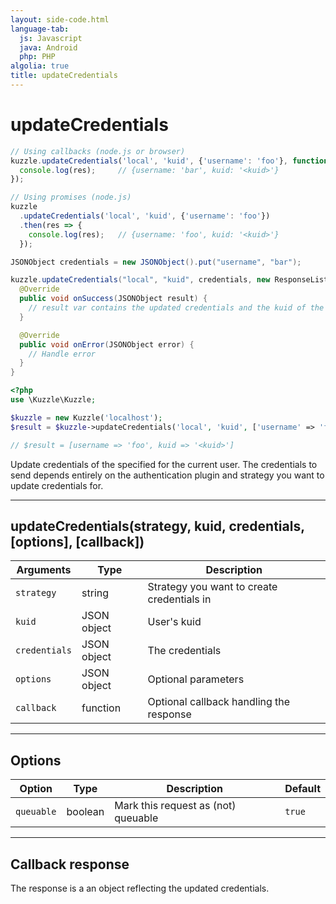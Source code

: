 ```yaml
---
layout: side-code.html
language-tab:
  js: Javascript
  java: Android
  php: PHP
algolia: true
title: updateCredentials
---
```


# updateCredentials

```js
// Using callbacks (node.js or browser)
kuzzle.updateCredentials('local', 'kuid', {'username': 'foo'}, function (err, res) {
  console.log(res);     // {username: 'bar', kuid: '<kuid>'}
});

// Using promises (node.js)
kuzzle
  .updateCredentials('local', 'kuid', {'username': 'foo'})
  .then(res => {
    console.log(res);   // {username: 'foo', kuid: '<kuid>'}
  });
```

```java
JSONObject credentials = new JSONObject().put("username", "bar");

kuzzle.updateCredentials("local", "kuid", credentials, new ResponseListener<JSONObject>() {
  @Override
  public void onSuccess(JSONObject result) {
    // result var contains the updated credentials and the kuid of the user
  }

  @Override
  public void onError(JSONObject error) {
    // Handle error
  }
}
```

```php
<?php
use \Kuzzle\Kuzzle;

$kuzzle = new Kuzzle('localhost');
$result = $kuzzle->updateCredentials('local', 'kuid', ['username' => 'foo']);

// $result = [username => 'foo', kuid => '<kuid>']
```

Update credentials of the specified <strategy> for the current user. The credentials to send depends entirely on the authentication plugin and strategy you want to update credentials for.

---

## updateCredentials(strategy, kuid, credentials, [options], [callback])

| Arguments | Type | Description
|-----------|------|------------
| `strategy` | string | Strategy you want to create credentials in
| `kuid` | JSON object | User's kuid
| `credentials` | JSON object | The credentials
| `options` | JSON object | Optional parameters
| `callback`| function | Optional callback handling the response

---

## Options

| Option | Type | Description | Default
|--------|------|-------------|---------
| `queuable` | boolean | Mark this request as (not) queuable | `true`

---

## Callback response

The response is a an object reflecting the updated credentials.
